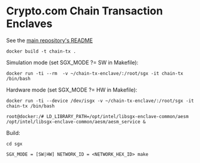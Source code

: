 # Crypto.com Chain Transaction Enclaves
See the [main repository's README](https://github.com/crypto-com/chain)

```
docker build -t chain-tx .

```

Simulation mode (set SGX_MODE ?= SW in Makefile):
```
docker run -ti --rm  -v ~/chain-tx-enclave/:/root/sgx -it chain-tx /bin/bash
```

Hardware mode (set SGX_MODE ?= HW in Makefile):
```
docker run -ti --device /dev/isgx -v ~/chain-tx-enclave/:/root/sgx -it chain-tx /bin/bash

root@docker:/# LD_LIBRARY_PATH=/opt/intel/libsgx-enclave-common/aesm /opt/intel/libsgx-enclave-common/aesm/aesm_service &
```

Build:
```
cd sgx

SGX_MODE = [SW|HW] NETWORK_ID = <NETWORK_HEX_ID> make
```